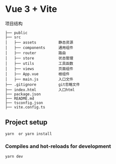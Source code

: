 # Vue 3 + Vite
项目结构
```
├── public
├── src
│   ├── assets          静态资源
│   ├── components      通用组件
│   ├── router          路由
│   ├── store           状态管理
│   ├── utils           工具函数
│   ├── views           页面组件    
│   ├── App.vue         根组件
│   ├── main.js         入口文件
├── .gitignore          git忽略文件
├── index.html          入口html
├── package.json        
├── README.md           
├── tsconfig.json
├── vite.config.ts
```

## Project setup
```
yarn  or yarn install
```

### Compiles and hot-reloads for development
```
yarn dev
```
